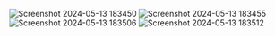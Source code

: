 ![Screenshot 2024-05-13 183450](https://github.com/andiharun29/Tugas10_20220140099/assets/127277281/4f15b2ab-3dc3-4d26-8ad3-a748874a8ca6)
![Screenshot 2024-05-13 183455](https://github.com/andiharun29/Tugas10_20220140099/assets/127277281/d63bc714-1581-4f70-914a-1758e14dc9c2)
![Screenshot 2024-05-13 183506](https://github.com/andiharun29/Tugas10_20220140099/assets/127277281/76e926b7-b657-4d2d-9743-f60119292a8e)
![Screenshot 2024-05-13 183512](https://github.com/andiharun29/Tugas10_20220140099/assets/127277281/0a8a1086-631a-45e8-a506-b5ebd1d484af)

